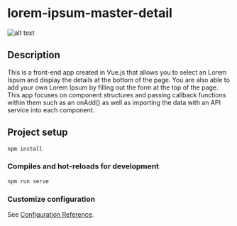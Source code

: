 # lorem-ipsum-master-detail

![alt text](https://github.com/marcysilverman/lorem-ipsum-master-detail/blob/master/lorem-photo.png)

## Description  

This is a front-end app created in Vue.js that allows you to select an Lorem Ispum and display the details at the bottom of the page. You are also able to add your own Lorem Ipsum by filling out the form at the top of the page. This app focuses on component structures and passing callback functions within them such as an onAdd() as well as importing the data with an API service into each component. 

## Project setup
```
npm install
```

### Compiles and hot-reloads for development
```
npm run serve
```

### Customize configuration
See [Configuration Reference](https://cli.vuejs.org/config/).
